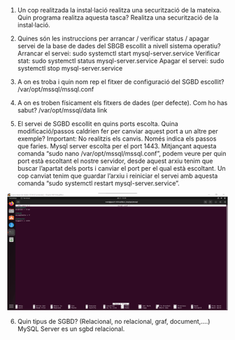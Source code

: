 1.  Un cop realitzada la instal·lació realitza una securització de la mateixa. Quin programa realitza aquesta tasca? Realitza una securització de la instal·lació.

2.  Quines són les instruccions per arrancar / verificar status / apagar servei de la base de dades del SBGB escollit a nivell sistema operatiu?
      Arrancar el servei: sudo systemctl start mysql-server.service
      Verificar stat: sudo systemctl status mysql-server.service
      Apagar el servei: sudo systemctl stop mysql-server.service

3.  A on es troba i quin nom rep el fitxer de configuració del SGBD escollit?
      /var/opt/mssql/mssql.conf

4.  A on es troben físicament els fitxers de dades (per defecte). Com ho has sabut?
      /var/opt/mssql/data   link

5.  El servei de SGBD escollit en quins ports escolta. Quina modificació/passos caldrien fer per canviar aquest port a un altre per exemple? Important: No realitzis els canvis. Només indica els passos que faries.
      Mysql server escolta per el port 1443.
      Mitjançant aquesta comanda “sudo nano /var/opt/mssql/mssql.conf”, podem veure per quin port està escoltant el nostre servidor, desde aquest arxiu tenim que buscar l’apartat dels ports i canviar el port per el qual està escoltant. Un cop canviat tenim que guardar l’arxiu i reiniciar el servei amb aquesta comanda “sudo systemctl restart mysql-server.service”.

![Imatgeconfig](Imatges/ResponComprova.png)

6. Quin tipus de SGBD? (Relacional, no relacional, graf, document,....)
	MySQL Server es un sgbd relacional.
